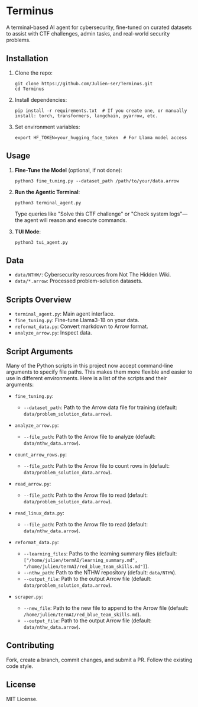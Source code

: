 # Terminus

A terminal-based AI agent for cybersecurity, fine-tuned on curated datasets to assist with CTF challenges, admin tasks, and real-world security problems.

## Installation

1. Clone the repo:
   ```
   git clone https://github.com/Julien-ser/Terminus.git
   cd Terminus
   ```

2. Install dependencies:
   ```
   pip install -r requirements.txt  # If you create one, or manually install: torch, transformers, langchain, pyarrow, etc.
   ```

3. Set environment variables:
   ```
   export HF_TOKEN=your_hugging_face_token  # For Llama model access
   ```

## Usage

1. **Fine-Tune the Model** (optional, if not done):
   ```
   python3 fine_tuning.py --dataset_path /path/to/your/data.arrow
   ```

2. **Run the Agentic Terminal**:
   ```
   python3 terminal_agent.py
   ```
   Type queries like "Solve this CTF challenge" or "Check system logs"—the agent will reason and execute commands.

3. **TUI Mode**:
   ```
   python3 tui_agent.py
   ```

## Data

- `data/NTHW/`: Cybersecurity resources from Not The Hidden Wiki.
- `data/*.arrow`: Processed problem-solution datasets.

## Scripts Overview

- `terminal_agent.py`: Main agent interface.
- `fine_tuning.py`: Fine-tune Llama3-1B on your data.
- `reformat_data.py`: Convert markdown to Arrow format.
- `analyze_arrow.py`: Inspect data.

## Script Arguments

Many of the Python scripts in this project now accept command-line arguments to specify file paths. This makes them more flexible and easier to use in different environments. Here is a list of the scripts and their arguments:

- `fine_tuning.py`:
  - `--dataset_path`: Path to the Arrow data file for training (default: `data/problem_solution_data.arrow`).

- `analyze_arrow.py`:
  - `--file_path`: Path to the Arrow file to analyze (default: `data/nthw_data.arrow`).

- `count_arrow_rows.py`:
  - `--file_path`: Path to the Arrow file to count rows in (default: `data/problem_solution_data.arrow`).

- `read_arrow.py`:
  - `--file_path`: Path to the Arrow file to read (default: `data/problem_solution_data.arrow`).

- `read_linux_data.py`:
  - `--file_path`: Path to the Arrow file to read (default: `data/nthw_data.arrow`).

- `reformat_data.py`:
  - `--learning_files`: Paths to the learning summary files (default: `["/home/julien/termAI/learning_summary.md", "/home/julien/termAI/red_blue_team_skills.md"]`).
  - `--nthw_path`: Path to the NTHW repository (default: `data/NTHW`).
  - `--output_file`: Path to the output Arrow file (default: `data/problem_solution_data.arrow`).

- `scraper.py`:
  - `--new_file`: Path to the new file to append to the Arrow file (default: `/home/julien/termAI/red_blue_team_skills.md`).
  - `--output_file`: Path to the output Arrow file (default: `data/nthw_data.arrow`).

## Contributing

Fork, create a branch, commit changes, and submit a PR. Follow the existing code style.

## License

MIT License.